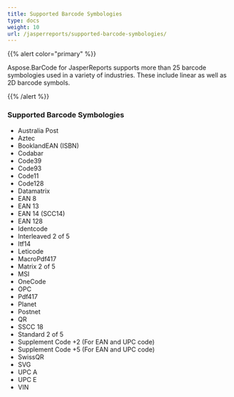 ```yaml
---
title: Supported Barcode Symbologies
type: docs
weight: 10
url: /jasperreports/supported-barcode-symbologies/
---
```


{{% alert color="primary" %}} 

Aspose.BarCode for JasperReports supports more than 25 barcode symbologies used in a variety of industries. These include linear as well as 2D barcode symbols.

{{% /alert %}} 
### **Supported Barcode Symbologies**
- Australia Post
- Aztec
- BooklandEAN (ISBN)
- Codabar
- Code39
- Code93
- Code11
- Code128
- Datamatrix
- EAN 8
- EAN 13
- EAN 14 (SCC14)
- EAN 128
- Identcode
- Interleaved 2 of 5
- Itf14
- Leticode
- MacroPdf417
- Matrix 2 of 5
- MSI
- OneCode
- OPC
- Pdf417
- Planet
- Postnet
- QR
- SSCC 18
- Standard 2 of 5
- Supplement Code +2 (For EAN and UPC code)
- Supplement Code +5 (For EAN and UPC code)
- SwissQR
- SVG
- UPC A
- UPC E
- VIN

